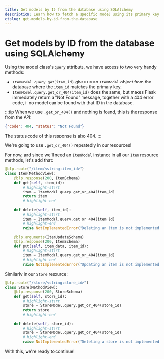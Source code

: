 ```yaml
---
title: Get models by ID from the database using SQLAlchemy
description: Learn how to fetch a specific model using its primary key column, and how to return a 404 page if it isn't found.
ctslug: get-models-by-id-from-the-database
---
```


# Get models by ID from the database using SQLAlchemy

Using the model class's `query` attribute, we have access to two very handy methods:

- `ItemModel.query.get(item_id)` gives us an `ItemModel` object from the database where the `item_id` matches the primary key.
- `ItemModel.query.get_or_404(item_id)` does the same, but makes Flask immediately return a "Not Found" message, together with a 404 error code, if no model can be found with that ID in the database.

:::tip
When we use `.get_or_404()` and nothing is found, this is the response from the API:

```json
{"code": 404, "status": "Not Found"}
```

The status code of this response is also 404.
:::

We're going to use `.get_or_404()` repeatedly in our resources!

For now, and since we'll need an `ItemModel` instance in all our `Item` resource methods, let's add that:

```python title="resources/item.py"
@blp.route("/item/<string:item_id>")
class Item(MethodView):
    @blp.response(200, ItemSchema)
    def get(self, item_id):
        # highlight-start
        item = ItemModel.query.get_or_404(item_id)
        return item
        # highlight-end

    def delete(self, item_id):
        # highlight-start
        item = ItemModel.query.get_or_404(item_id)
        # highlight-end
        raise NotImplementedError("Deleting an item is not implemented.")

    @blp.arguments(ItemUpdateSchema)
    @blp.response(200, ItemSchema)
    def put(self, item_data, item_id):
        # highlight-start
        item = ItemModel.query.get_or_404(item_id)
        # highlight-end
        raise NotImplementedError("Updating an item is not implemented.")
```

Similarly in our `Store` resource:

```python title="resources/store.py"
@blp.route("/store/<string:store_id>")
class Store(MethodView):
    @blp.response(200, StoreSchema)
    def get(self, store_id):
        # highlight-start
        store = StoreModel.query.get_or_404(store_id)
        return store
        # highlight-end

    def delete(self, store_id):
        # highlight-start
        store = StoreModel.query.get_or_404(store_id)
        # highlight-end
        raise NotImplementedError("Deleting a store is not implemented.")
```

With this, we're ready to continue!